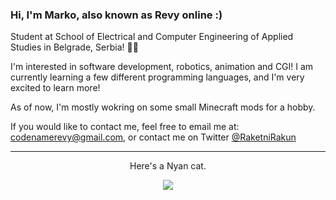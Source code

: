 ### Hi, I'm Marko, also known as Revy online :)

Student at School of Electrical and Computer Engineering of Applied Studies in Belgrade, Serbia! 👨‍🎓

I'm interested in software development, robotics, animation and CGI! I am currently learning a few different programming languages, and I'm very excited to learn more!

As of now, I'm mostly wokring on some small Minecraft mods for a hobby.

If you would like to contact me, feel free to email me at: [codenamerevy@gmail.com](mailto:codenamerevy@gmail.com), or contact me on Twitter [@RaketniRakun](https://twitter.com/RaketniRakun "Rocket Raccoon")
<hr>
<p align="center">Here's a Nyan cat.</p>
<p align="center"><img src="https://gist.githubusercontent.com/T-Jedsada/dbee22959762fa6c0ccad8153830b51a/raw/8957088c2e31dba6d72ce86c615cb3c7bb7f0b0c/nyan-cat.gif"></p>
</p>
